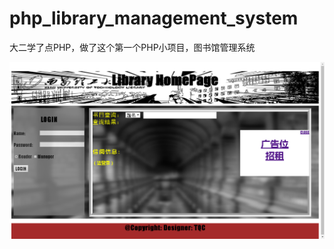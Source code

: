 ﻿# php_library_management_system
大二学了点PHP，做了这个第一个PHP小项目，图书馆管理系统
<div align="center">
	<img src="php_book_info_sys.png"/>
</div>
